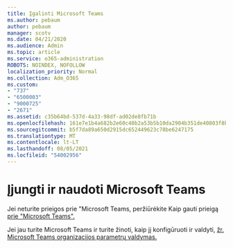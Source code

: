 ```yaml
---
title: Įgalinti Microsoft Teams
ms.author: pebaum
author: pebaum
manager: scotv
ms.date: 04/21/2020
ms.audience: Admin
ms.topic: article
ms.service: o365-administration
ROBOTS: NOINDEX, NOFOLLOW
localization_priority: Normal
ms.collection: Adm_O365
ms.custom:
- "737"
- "6500003"
- "9000725"
- "2671"
ms.assetid: c35b64bd-537d-4a33-98df-ad02de8fb71b
ms.openlocfilehash: 161e7e1b4a682b2e60c40b2a53b5b10da2904b351de40803f8b9d8a580fc49af
ms.sourcegitcommit: b5f7da89a650d2915dc652449623c78be6247175
ms.translationtype: MT
ms.contentlocale: lt-LT
ms.lasthandoff: 08/05/2021
ms.locfileid: "54002956"
---
```

# <a name="enable-and-use-microsoft-teams"></a>Įjungti ir naudoti Microsoft Teams

Jei neturite prieigos prie "Microsoft Teams, peržiūrėkite Kaip gauti prieigą [prie "Microsoft Teams".](https://support.office.com/article/How-do-I-get-access-to-Microsoft-Teams-fc7f1634-abd3-4f26-a597-9df16e4ca65b.aspx)

Jei jau turite Microsoft Teams ir turite žinoti, kaip jį konfigūruoti ir valdyti, [žr. Microsoft Teams organizacijos parametrų valdymas.](https://docs.microsoft.com/MicrosoftTeams/enable-features-office-365)
